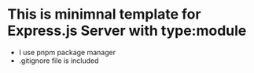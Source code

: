 # This is minimnal template for Express.js Server with type:module

- I use pnpm package manager
- .gitignore file is included
